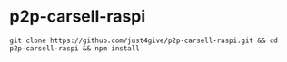 # p2p-carsell-raspi

```
git clone https://github.com/just4give/p2p-carsell-raspi.git && cd p2p-carsell-raspi && npm install
```
